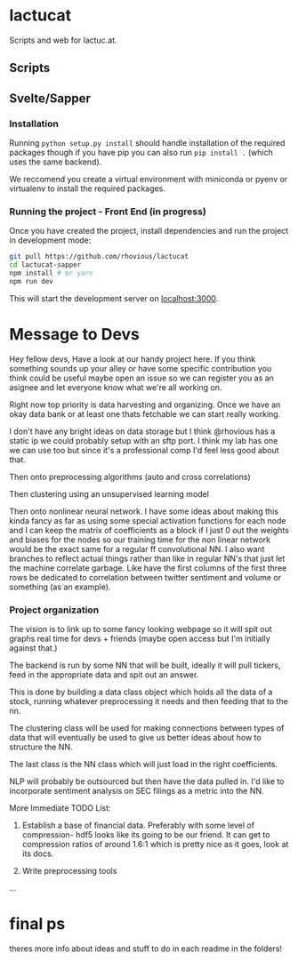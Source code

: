 # lactucat

Scripts and web for lactuc.at.

## Scripts


## Svelte/Sapper

### Installation

Running `python setup.py install` should handle installation of the required packages
though if you have pip you can also run `pip install .` (which uses the same backend).

We reccomend you create a virtual environment with miniconda or pyenv or virtualenv
to install the required packages.

### Running the project - Front End (in progress)

Once you have created the project, install dependencies and run the project in development mode:

```bash
git pull https://github.com/rhovious/lactucat
cd lactucat-sapper
npm install # or yarn
npm run dev
```

This will start the development server on [localhost:3000](http://localhost:3000).

# Message to Devs
Hey fellow devs,
Have a look at our handy project here. If you think something sounds up your alley or
have some specific contribution you think could be useful maybe open an issue so we can
register you as an asignee and let everyone know what we're all working on.

Right now top priority is data harvesting and organizing. Once we have an okay data 
bank or at least one thats fetchable we can start really working. 

I don't have any bright ideas on data storage but I think @rhovious has a static ip
we could probably setup with an sftp port. I think my lab has one we can use too but
since it's a professional comp I'd feel less good about that.

Then onto preprocessing algorithms (auto and cross correlations)

Then clustering using an unsupervised learning model

Then onto nonlinear neural network. I have some ideas about making this kinda fancy
as far as using some special activation functions for each node and I can keep the 
matrix of coefficients as a block if I just 0 out the weights and biases for the nodes
so our training time for the non linear network would be the exact same for a regular
ff convolutional NN. I also want branches to reflect actual things rather than like in
regular NN's that just let the machine correlate garbage. Like have the first columns of 
the first three rows be dedicated to correlation between twitter sentiment and volume 
or something (as an example).

### Project organization

The vision is to link up to some fancy looking webpage so it will spit out graphs real
time for devs + friends (maybe open access but I'm initially against that.)

The backend is run by some NN that will be built, ideally it will pull tickers,
feed in the appropriate data and spit out an answer.

This is done by building a data class object which holds all the data of a stock,
running whatever preprocessing it needs and then feeding that to the nn.

The clustering class will be used for making connections between types of data that will 
eventually be used to give us better ideas about how to structure the NN.

The last class is the NN class which will just load in the right coefficients.

NLP will probably be outsourced but then have the data pulled in. I'd like to incorporate
sentiment analysis on SEC filings as a metric into the NN.


More Immediate TODO List:
1. Establish a base of financial data. Preferably with some level of compression-
hdf5 looks like its going to be our friend. It can get to compression ratios of around
1.6:1 which is pretty nice as it goes, look at its docs.

2. Write preprocessing tools 

...


# final ps
theres more info about ideas and stuff to do in each readme in the folders!
